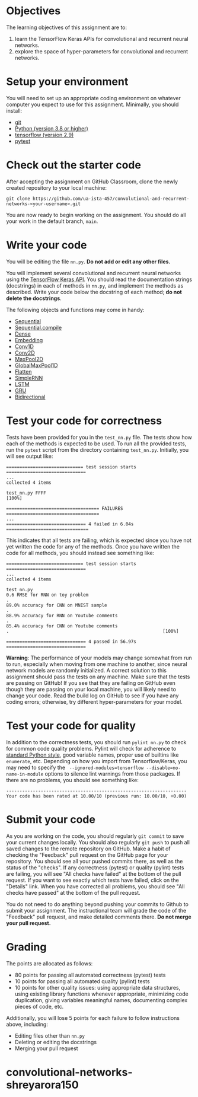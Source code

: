 # Objectives

The learning objectives of this assignment are to:
1. learn the TensorFlow Keras APIs for convolutional and recurrent neural
   networks.
2. explore the space of hyper-parameters for convolutional and recurrent
   networks.

# Setup your environment

You will need to set up an appropriate coding environment on whatever computer
you expect to use for this assignment.
Minimally, you should install:

* [git](https://git-scm.com/downloads)
* [Python (version 3.8 or higher)](https://www.python.org/downloads/)
* [tensorflow (version 2.9)](https://www.tensorflow.org/)
* [pytest](https://docs.pytest.org/)

# Check out the starter code

After accepting the assignment on GitHub Classroom, clone the newly created
repository to your local machine:
```
git clone https://github.com/ua-ista-457/convolutional-and-recurrent-networks-<your-username>.git
```
You are now ready to begin working on the assignment.
You should do all your work in the default branch, `main`.

# Write your code

You will be editing the file `nn.py`.
**Do not add or edit any other files.**

You will implement several convolutional and recurrent neural networks using the
[TensorFlow Keras API](https://www.tensorflow.org/guide/keras/).
You should read the documentation strings (docstrings) in each of methods in
`nn.py`, and implement the methods as described.
Write your code below the docstring of each method;
**do not delete the docstrings**.

The following objects and functions may come in handy:
* [Sequential](https://www.tensorflow.org/api_docs/python/tf/keras/Sequential)
* [Sequential.compile](https://www.tensorflow.org/api_docs/python/tf/keras/Sequential#compile)
* [Dense](https://www.tensorflow.org/api_docs/python/tf/keras/layers/Dense)
* [Embedding](https://www.tensorflow.org/api_docs/python/tf/keras/layers/Embedding)
* [Conv1D](https://www.tensorflow.org/api_docs/python/tf/keras/layers/Conv1D)
* [Conv2D](https://www.tensorflow.org/api_docs/python/tf/keras/layers/Conv2D)
* [MaxPool2D](https://www.tensorflow.org/api_docs/python/tf/keras/layers/MaxPool2D)
* [GlobalMaxPool1D](https://www.tensorflow.org/api_docs/python/tf/keras/layers/GlobalMaxPool1D)
* [Flatten](https://www.tensorflow.org/api_docs/python/tf/keras/layers/Flatten)
* [SimpleRNN](https://www.tensorflow.org/api_docs/python/tf/keras/layers/SimpleRNN)
* [LSTM](https://www.tensorflow.org/api_docs/python/tf/keras/layers/LSTM)
* [GRU](https://www.tensorflow.org/api_docs/python/tf/keras/layers/GRU)
* [Bidirectional](https://www.tensorflow.org/api_docs/python/tf/keras/layers/Bidirectional)

# Test your code for correctness

Tests have been provided for you in the `test_nn.py` file.
The tests show how each of the methods is expected to be used.
To run all the provided tests, run the ``pytest`` script from the directory
containing ``test_nn.py``.
Initially, you will see output like:
```
============================= test session starts ==============================
...
collected 4 items

test_nn.py FFFF                                                          [100%]

=================================== FAILURES ===================================
...
============================== 4 failed in 6.04s ===============================
```
This indicates that all tests are failing, which is expected since you have not
yet written the code for any of the methods.
Once you have written the code for all methods, you should instead see
something like:
```
============================= test session starts ==============================
...
collected 4 items

test_nn.py
0.6 RMSE for RNN on toy problem
.
89.0% accuracy for CNN on MNIST sample
.
88.9% accuracy for RNN on Youtube comments
.
85.4% accuracy for CNN on Youtube comments
.                                                          [100%]

============================== 4 passed in 56.97s ==============================
```
**Warning**: The performance of your models may change somewhat from run to run,
especially when moving from one machine to another, since neural network models
are randomly initialized.
A correct solution to this assignment should pass the tests on any machine.
Make sure that the tests are passing on GitHub!
If you see that they are failing on GitHub even though they are passing on your
local machine, you will likely need to change your code.
Read the build log on GitHub to see if you have any coding errors;
otherwise, try different hyper-parameters for your model.

# Test your code for quality

In addition to the correctness tests, you should run `pylint nn.py` to check
for common code quality problems.
Pylint will check for adherence to
[standard Python style](https://www.python.org/dev/peps/pep-0008/),
good variable names, proper use of builtins like `enumerate`, etc.
Depending on how you import from Tensorflow/Keras, you may need to specify the
` --ignored-modules=tensorflow --disable=no-name-in-module` options to silence
lint warnings from those packages.
If there are no problems, you should see something like:
```
--------------------------------------------------------------------
Your code has been rated at 10.00/10 (previous run: 10.00/10, +0.00)
```

# Submit your code

As you are working on the code, you should regularly `git commit` to save your
current changes locally.
You should also regularly `git push` to push all saved changes to the remote
repository on GitHub.
Make a habit of checking the "Feedback" pull request on the GitHub page for your
repository.
You should see all your pushed commits there, as well as the status of the
"checks".
If any correctness (pytest) or quality (pylint) tests are failing, you will see
"All checks have failed" at the bottom of the pull request.
If you want to see exactly which tests have failed, click on the "Details" link.
When you have corrected all problems, you should see "All checks have passed"
at the bottom of the pull request.

You do not need to do anything beyond pushing your commits to Github to submit
your assignment.
The instructional team will grade the code of the "Feedback" pull request, and
make detailed comments there.
**Do not merge your pull request.**

# Grading

The points are allocated as follows:
* 80 points for passing all automated correctness (pytest) tests
* 10 points for passing all automated quality (pylint) tests
* 10 points for other quality issues:
using appropriate data structures,
using existing library functions whenever appropriate,
minimizing code duplication,
giving variables meaningful names,
documenting complex pieces of code, etc.

Additionally, you will lose 5 points for each failure to follow instructions above, including:
* Editing files other than `nn.py`
* Deleting or editing the docstrings
* Merging your pull request
# convolutional-networks-shreyarora150
